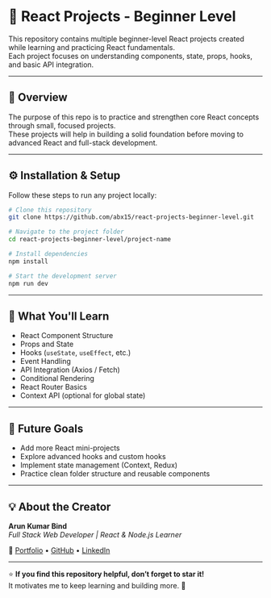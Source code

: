 # 🚀 React Projects - Beginner Level

This repository contains multiple beginner-level React projects created while learning and practicing React fundamentals.  
Each project focuses on understanding components, state, props, hooks, and basic API integration.

---

## 📘 Overview

The purpose of this repo is to practice and strengthen core React concepts through small, focused projects.  
These projects will help in building a solid foundation before moving to advanced React and full-stack development.

---

## ⚙️ Installation & Setup

Follow these steps to run any project locally:

```bash
# Clone this repository
git clone https://github.com/abx15/react-projects-beginner-level.git

# Navigate to the project folder
cd react-projects-beginner-level/project-name

# Install dependencies
npm install

# Start the development server
npm run dev
```
---

## 🧠 What You'll Learn

- React Component Structure  
- Props and State  
- Hooks (`useState`, `useEffect`, etc.)  
- Event Handling  
- API Integration (Axios / Fetch)  
- Conditional Rendering  
- React Router Basics  
- Context API (optional for global state)

---

## 🌱 Future Goals

- Add more React mini-projects  
- Explore advanced hooks and custom hooks  
- Implement state management (Context, Redux)  
- Practice clean folder structure and reusable components  

---

## 💡 About the Creator

**Arun Kumar Bind**  
*Full Stack Web Developer | React & Node.js Learner*  

📍 [Portfolio](https://arun15dev.netlify.app) • [GitHub](https://github.com/abx15) • [LinkedIn](https://www.linkedin.com/in/arun-kumar-a3b047353/)

---

⭐ **If you find this repository helpful, don’t forget to star it!**  
It motivates me to keep learning and building more. 🚀